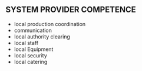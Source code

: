 ## SYSTEM PROVIDER COMPETENCE

- local production coordination
- communication
- local authority clearing
- local staff
- local Equipment
- local security
- local catering
